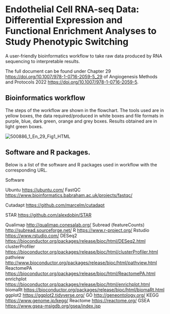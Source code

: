 # Endothelial Cell RNA-seq Data: Differential Expression and Functional Enrichment Analyses to Study Phenotypic Switching

A user-friendly bioinformatics workflow to take raw data produced by RNA sequencing to interpretable results.

The full document can be found under Chapter 29 <https://doi.org/10.1007/978-1-0716-2059-5_29> of Angiogenesis Methods and Protocols 2022 <https://doi.org/10.1007/978-1-0716-2059-5>.

## Bioinformatics workflow

The steps of the workflow are shown in the flowchart. The tools used are in yellow boxes, the data required/produced in white boxes and file formats in purple, blue, dark green, orange and grey boxes. Results obtained are in light green boxes.


![500886_1_En_29_Fig1_HTML](https://user-images.githubusercontent.com/85964718/156379269-fb2cfee2-a446-4f7c-bf31-7c8e8771cc55.png)

## Software and R packages.

Below is a list of the software and R packages used in workflow with the corresponding URL.

Software

Ubuntu https://ubuntu.com/
FastQC https://www.bioinformatics.babraham.ac.uk/projects/fastqc/

Cutadapt https://github.com/marcelm/cutadapt

STAR https://github.com/alexdobin/STAR

Qualimap http://qualimap.conesalab.org/
Subread (featureCounts) http://subread.sourceforge.net/
R https://www.r-project.org/
Rstudio https://www.rstudio.com/
DESeq2 https://bioconductor.org/packages/release/bioc/html/DESeq2.html
clusterProfiler https://bioconductor.org/packages/release/bioc/html/clusterProfiler.html
pathview http://www.bioconductor.org/packages/release/bioc/html/pathview.html
ReactomePA https://bioconductor.org/packages/release/bioc/html/ReactomePA.html
enrichplot https://bioconductor.org/packages/release/bioc/html/enrichplot.html
biomaRt https://bioconductor.org/packages/release/bioc/html/biomaRt.html
ggplot2 https://ggplot2.tidyverse.org/
GO http://geneontology.org/
KEGG https://www.genome.jp/kegg/
Reactome https://reactome.org/
GSEA https://www.gsea-msigdb.org/gsea/index.jsp

